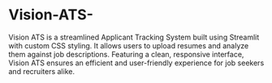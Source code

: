 # Vision-ATS-
Vision ATS is a streamlined Applicant Tracking System built using Streamlit with custom CSS styling. It allows users to upload resumes and analyze them against job descriptions. Featuring a clean, responsive interface, Vision ATS ensures an efficient and user-friendly experience for job seekers and recruiters alike.
